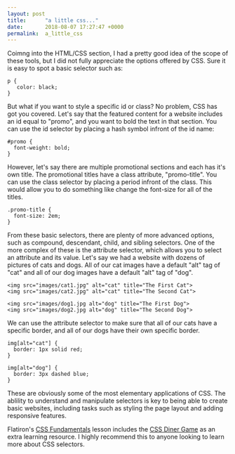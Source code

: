 ```yaml
---
layout: post
title:      "a little css..."
date:       2018-08-07 17:27:47 +0000
permalink:  a_little_css
---
```


Coimng into the HTML/CSS section, I had a pretty good idea of the scope of these tools, but I did not fully appreciate the options offered by CSS. Sure it is easy to spot a basic selector such as:

```
p {
   color: black;
}
```

But what if you want to style a specific id or class? No problem, CSS has got you covered. Let's say that the featured content for a website includes an id equal to "promo", and you want to bold the text in that section. You can use the id selector by placing a hash symbol infront of the id name:

```
#promo {
  font-weight: bold;
}
```

However, let's say there are multiple promotional sections and each has it's own title. The promotional titles have a class attribute, "promo-title".  You can use the class selector by placing a period infront of the class. This would allow you to do something like change the font-size for all of the titles.

```
.promo-title {
  font-size: 2em;
}
```

From these basic selectors, there are plenty of more advanced options, such as compound, descendant, child, and sibling selectors. One of the more complex of these is the attribute selector, which allows you to select an attribute and its value.  Let's say we had a website with dozens of pictures of cats and dogs. All of our cat images have a default "alt" tag of "cat" and all of our dog images have a default "alt" tag of "dog". 

```
<img src="images/cat1.jpg" alt="cat" title="The First Cat">
<img src="images/cat2.jpg" alt="cat" title="The Second Cat">

<img src="images/dog1.jpg alt="dog" title="The First Dog">
<img src="images/dog2.jpg alt="dog" title="The Second Dog">
```

We can use the attribute selector to make sure that all of our cats have a specific border, and all of our dogs have their own specific border.

```
img[alt="cat"] {
  border: 1px solid red;
}

img[alt="dog"] {
  border: 3px dashed blue;
}
```


These are obviously some of the most elementary applications of CSS. The ablility to understand and manipulate selectors is key to being able to create basic websites, including tasks such as styling the page layout and adding responsive features. 

Flatiron's [CSS Fundamentals](https://github.com/learn-co-students/CSS-Fundamentals-v-000) lesson  includes the [CSS Diner Game](http://flukeout.github.io/) as an extra learning resource. I highly recommend this to anyone looking to learn more about CSS selectors.  

